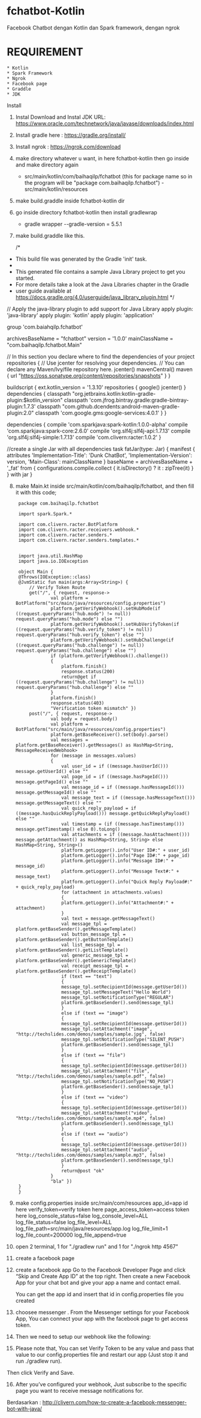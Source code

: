 # fchatbot-Kotlin
Facebook Chatbot dengan Kotlin dan Spark framework, dengan ngrok



# REQUIREMENT
    * Kotlin
    * Spark Framework
    * Ngrok
    * Facebook page
    * Graddle
    * JDK

Install

1. Instal Download and Instal JDK URL: https://www.oracle.com/technetwork/java/javase/downloads/index.html

2. Install gradle here : https://gradle.org/install/
3. Install ngrok : https://ngrok.com/download

4. make directory whatever u want, in here fchatbot-kotlin then go inside and make directory again
    - src/main/kotlin/com/baihaqilp/fchatbot (this for package name so in the program will be "package com.baihaqilp.fchatbot")
    -src/main/kotlin/resources

5. make build.graddle inside fchatbot-kotlin dir

6. go inside directory fchatbot-kotlin then install gradlewrap
    - gradle wrapper --gradle-version = 5.5.1
7. make build.graddle like this.

    /*
 * This build file was generated by the Gradle 'init' task.
 *
 * This generated file contains a sample Java Library project to get you started.
 * For more details take a look at the Java Libraries chapter in the Gradle
 * user guide available at https://docs.gradle.org/4.0/userguide/java_library_plugin.html
 */

// Apply the java-library plugin to add support for Java Library
apply plugin: 'java-library'
apply plugin: 'kotlin'
apply plugin: 'application'

group 'com.baiahqilp.fchatbot'

archivesBaseName = "fchatbot"
version = '1.0.0'
mainClassName = "com.baihaqilp.fchatbot.Main"

// In this section you declare where to find the dependencies of your project
repositories {
    // Use jcenter for resolving your dependencies.
    // You can declare any Maven/Ivy/file repository here.
    jcenter()
    mavenCentral()
    maven { url "https://oss.sonatype.org/content/repositories/snapshots" }
}

buildscript {
    ext.kotlin_version = '1.3.10'
    repositories {
        google()
        jcenter()
    }
    dependencies {
        classpath "org.jetbrains.kotlin:kotlin-gradle-plugin:$kotlin_version"
        classpath 'com.jfrog.bintray.gradle:gradle-bintray-plugin:1.7.3'
        classpath "com.github.dcendents:android-maven-gradle-plugin:2.0"
        classpath 'com.google.gms:google-services:4.0.1'
    }
}

dependencies {
    compile 'com.sparkjava:spark-kotlin:1.0.0-alpha'
    compile 'com.sparkjava:spark-core:2.6.0'
    compile 'org.slf4j:slf4j-api:1.7.13'
    compile 'org.slf4j:slf4j-simple:1.7.13'
    compile 'com.clivern:racter:1.0.2'
}

//create a single Jar with all dependencies
task fatJar(type: Jar) {
	manifest {
        attributes 'Implementation-Title': 'Dunk ChatBot',
        	'Implementation-Version': version,
        	'Main-Class': mainClassName
    }
    baseName = archivesBaseName + '_fat'
    from { configurations.compile.collect { it.isDirectory() ? it : zipTree(it) } }
    with jar
}

8. make Main.kt inside src/main/kotlin/com/baihaqilp/fchatbot, and then fill it with this code;

        package com.baihaqilp.fchatbot

        import spark.Spark.*

        import com.clivern.racter.BotPlatform
        import com.clivern.racter.receivers.webhook.*
        import com.clivern.racter.senders.*
        import com.clivern.racter.senders.templates.*


        import java.util.HashMap
        import java.io.IOException

        object Main {
        @Throws(IOException::class)
        @JvmStatic fun main(args:Array<String>) {
            // Verify Token Route
            get("/", { request, response->
                    val platform = BotPlatform("src/main/java/resources/config.properties")
                    platform.getVerifyWebhook().setHubMode(if ((request.queryParams("hub.mode") != null)) request.queryParams("hub.mode") else "")
                    platform.getVerifyWebhook().setHubVerifyToken(if ((request.queryParams("hub.verify_token") != null)) request.queryParams("hub.verify_token") else "")
                    platform.getVerifyWebhook().setHubChallenge(if ((request.queryParams("hub.challenge") != null)) request.queryParams("hub.challenge") else "")
                    if (platform.getVerifyWebhook().challenge())
                    {
                        platform.finish()
                        response.status(200)
                        return@get if ((request.queryParams("hub.challenge") != null)) request.queryParams("hub.challenge") else ""
                    }
                    platform.finish()
                    response.status(403)
                    "Verification token mismatch" })
            post("/", { request, response->
                    val body = request.body()
                    val platform = BotPlatform("src/main/java/resources/config.properties")
                    platform.getBaseReceiver().set(body).parse()
                    val messages = platform.getBaseReceiver().getMessages() as HashMap<String, MessageReceivedWebhook>
                    for (message in messages.values)
                    {
                        val user_id = if ((message.hasUserId())) message.getUserId() else ""
                        val page_id = if ((message.hasPageId())) message.getPageId() else ""
                        val message_id = if ((message.hasMessageId())) message.getMessageId() else ""
                        val message_text = if ((message.hasMessageText())) message.getMessageText() else ""
                        val quick_reply_payload = if ((message.hasQuickReplyPayload())) message.getQuickReplyPayload() else ""
                        val timestamp = (if ((message.hasTimestamp())) message.getTimestamp() else 0).toLong()
                        val attachments = if ((message.hasAttachment())) message.getAttachment() as HashMap<String, String> else HashMap<String, String>()
                        platform.getLogger().info("User ID#:" + user_id)
                        platform.getLogger().info("Page ID#:" + page_id)
                        platform.getLogger().info("Message ID#:" + message_id)
                        platform.getLogger().info("Message Text#:" + message_text)
                        platform.getLogger().info("Quick Reply Payload#:" + quick_reply_payload)
                        for (attachment in attachments.values)
                        {
                        platform.getLogger().info("Attachment#:" + attachment)
                        }
                        val text = message.getMessageText()
                        val message_tpl = platform.getBaseSender().getMessageTemplate()
                        val button_message_tpl = platform.getBaseSender().getButtonTemplate()
                        val list_message_tpl = platform.getBaseSender().getListTemplate()
                        val generic_message_tpl = platform.getBaseSender().getGenericTemplate()
                        val receipt_message_tpl = platform.getBaseSender().getReceiptTemplate()
                        if (text == "text")
                        {
                        message_tpl.setRecipientId(message.getUserId())
                        message_tpl.setMessageText("Hello World")
                        message_tpl.setNotificationType("REGULAR")
                        platform.getBaseSender().send(message_tpl)
                        }
                        else if (text == "image")
                        {
                        message_tpl.setRecipientId(message.getUserId())
                        message_tpl.setAttachment("image", "http://techslides.com/demos/samples/sample.jpg", false)
                        message_tpl.setNotificationType("SILENT_PUSH")
                        platform.getBaseSender().send(message_tpl)
                        }
                        else if (text == "file")
                        {
                        message_tpl.setRecipientId(message.getUserId())
                        message_tpl.setAttachment("file", "http://techslides.com/demos/samples/sample.pdf", false)
                        message_tpl.setNotificationType("NO_PUSH")
                        platform.getBaseSender().send(message_tpl)
                        }
                        else if (text == "video")
                        {
                        message_tpl.setRecipientId(message.getUserId())
                        message_tpl.setAttachment("video", "http://techslides.com/demos/samples/sample.mp4", false)
                        platform.getBaseSender().send(message_tpl)
                        }
                        else if (text == "audio")
                        {
                        message_tpl.setRecipientId(message.getUserId())
                        message_tpl.setAttachment("audio", "http://techslides.com/demos/samples/sample.mp3", false)
                        platform.getBaseSender().send(message_tpl)
                        }
                        return@post "ok"
                    }
                    "bla" })
        }
        }

9. make config.properties inside src/main/com/resources
    app_id=app id here
    verify_token=verify token here
    page_access_token=access token here
    log_console_status=false
    log_console_level=ALL
    log_file_status=false
    log_file_level=ALL
    log_file_path=src/main/java/resources/app.log
    log_file_limit=1
    log_file_count=200000
    log_file_append=true

10. open 2 terminal, 1 for "./gradlew run" and 1 for "./ngrok http 4567"
11. create a facebook page
12. create a facebook app
    Go to the Facebook Developer Page and click “Skip and Create App ID” at the top right. Then create a new Facebook App for your chat bot and give your app a name and contact email.

    You can get the app id and insert that id in config.properties file you created

13. choosee messenger . From the Messenger settings for your Facebook App, You can connect your app with the facebook page to get access token.

14. Then we need to setup our webhook like the following:

15. Please note that, You can set Verify Token to be any value and pass that value to our config.properties file and restart our app (Just stop it and run ./gradlew run).

Then click Verify and Save.

16. After you’ve configured your webhook, Just subscribe to the specific page you want to receive message notifications for.


Berdasarkan : http://clivern.com/how-to-create-a-facebook-messenger-bot-with-java/
